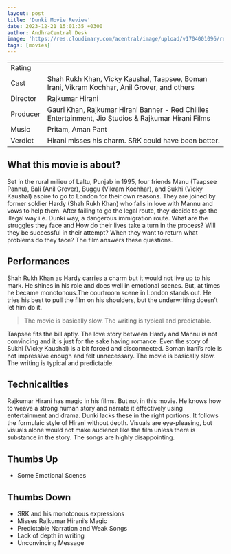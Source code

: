 ```yaml
---
layout: post
title: 'Dunki Movie Review'
date: 2023-12-21 15:01:35 +0300
author: AndhraCentral Desk
image: 'https://res.cloudinary.com/acentral/image/upload/v1704001096/reviews/0_tyVYcMJaNWSeKw4A_gckk3x.jpg'
tags: [movies]
---
```

<table>
  <tr>
    <td>Rating</td>
    <td><i class="ion ion-ios-star"></i><i class="ion ion-ios-star"></i><i class="ion ion-ios-star-half"></i><i class="ion ion-ios-star-outline"></i><i class="ion ion-ios-star-outline"></i></td>
    <!-- <td></td> -->
  </tr>
  
  <tr>
    <td>Cast</td>
    <td>Shah Rukh Khan, Vicky Kaushal, Taapsee, Boman Irani, Vikram Kochhar, Anil Grover, and others </td>
  </tr>
  <tr>
    <td>Director</td>
    <td>Rajkumar Hirani</td>
  </tr>
  <tr>
    <td>Producer</td>
    <td>Gauri Khan, Rajkumar Hirani Banner - Red Chillies Entertainment, Jio Studios & Rajkumar Hirani Films</td>
  </tr>
  <tr>
    <td>Music</td>
    <td>Pritam, Aman Pant</td>
  </tr>
  <tr>
    <td>Verdict</td>
    <td>Hirani misses his charm. SRK could have been better.</td>
  </tr>
</table>

## What this movie is about?

Set in the rural milieu of Laltu, Punjab in 1995, four friends Manu (Taapsee Pannu), Bali (Anil Grover), Buggu (Vikram Kochhar), and Sukhi (Vicky Kaushal) aspire to go to London for their own reasons. They are joined by former soldier Hardy (Shah Rukh Khan) who falls in love with Mannu and vows to help them. After failing to go the legal route, they decide to go the illegal way i.e. Dunki way, a dangerous immigration route. What are the struggles they face and How do their lives take a turn in the process? Will they be successful in their attempt? When they want to return what problems do they face? The film answers these questions.

## Performances

Shah Rukh Khan as Hardy carries a charm but it would not live up to his mark. He shines in his role and does well in emotional scenes. But, at times he became monotonous.The courtroom scene in London stands out. He tries his best to pull the film on his shoulders, but the underwriting doesn’t let him do it. 

> The movie is basically slow. The writing is typical and predictable.

Taapsee fits the bill aptly. The love story between Hardy and Mannu is not convincing and it is just for the sake having romance. Even the story of Sukhi (Vicky Kaushal) is a bit forced and disconnected. Boman Irani’s role is not impressive enough and felt unnecessary. The movie is basically slow. The writing is typical and predictable.

## Technicalities

Rajkumar Hirani has magic in his films. But not in this movie. He knows how to weave a strong human story and narrate it effectively using entertainment and drama. Dunki lacks these in the right portions. It follows the formulaic style of Hirani without depth. Visuals are eye-pleasing, but visuals alone would not make audience like the film unless there is substance in the story. The songs are highly disappointing.  

## Thumbs Up
- Some Emotional Scenes

## Thumbs Down
- SRK and his monotonous expressions 
- Misses Rajkumar Hirani’s Magic
- Predictable Narration and Weak Songs
- Lack of depth in writing 
- Unconvincing Message
